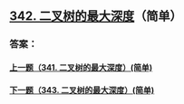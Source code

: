 ## [342. 二叉树的最大深度](https://leetcode-cn.com/problems/merge-two-sorted-lists/)（简单）





### 答案：



#### [上一题（341. 二叉树的最大深度）(简单)](https://github.com/sdwwld/leetCode/blob/master/src/main/java/com/wld/java/leetcode/leetCode0341.md)

#### [下一题（343. 二叉树的最大深度）(简单)](https://github.com/sdwwld/leetCode/blob/master/src/main/java/com/wld/java/leetcode/leetCode0343.md)